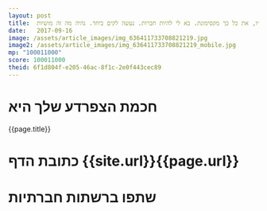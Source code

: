 ```yaml
---
layout: post
title:  יו, את כל כך מקסימונת. בא לי להיות חברות. נעשה לקים ביחד. נהיה מה זה מושיות
date:   2017-09-16
image: /assets/article_images/img_636411733708821219.jpg
image2: /assets/article_images/img_636411733708821219_mobile.jpg
mp: "100011000"
score: 100011000
theid: 6f1d804f-e205-46ac-8f1c-2e0f443cec89
---
```

# חכמת הצפרדע שלך היא
{{page.title}}

# כתובת הדף {{site.url}}{{page.url}}
# שתפו ברשתות חברתיות